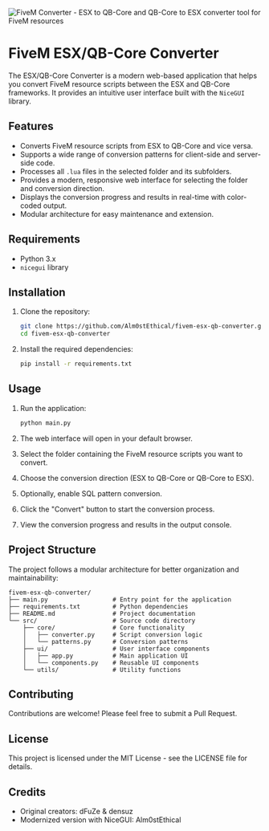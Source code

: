 ![FiveM Converter - ESX to QB-Core and QB-Core to ESX converter tool for FiveM resources](https://github.com/Alm0stEthical/esx-qb-converter/assets/136627966/a223d9a2-dff2-4f80-88f2-1fe1a0f77f68)
# FiveM ESX/QB-Core Converter
The ESX/QB-Core Converter is a modern web-based application that helps you convert FiveM resource scripts between the ESX and QB-Core frameworks. It provides an intuitive user interface built with the `NiceGUI` library.

## Features

- Converts FiveM resource scripts from ESX to QB-Core and vice versa.
- Supports a wide range of conversion patterns for client-side and server-side code.
- Processes all `.lua` files in the selected folder and its subfolders.
- Provides a modern, responsive web interface for selecting the folder and conversion direction.
- Displays the conversion progress and results in real-time with color-coded output.
- Modular architecture for easy maintenance and extension.

## Requirements

- Python 3.x
- `nicegui` library

## Installation

1. Clone the repository:
   ```bash
   git clone https://github.com/Alm0stEthical/fivem-esx-qb-converter.git
   cd fivem-esx-qb-converter
   ```

2. Install the required dependencies:
   ```bash
   pip install -r requirements.txt
   ```

## Usage

1. Run the application:
   ```bash
   python main.py
   ```

2. The web interface will open in your default browser.

3. Select the folder containing the FiveM resource scripts you want to convert.

4. Choose the conversion direction (ESX to QB-Core or QB-Core to ESX).

5. Optionally, enable SQL pattern conversion.

6. Click the "Convert" button to start the conversion process.

7. View the conversion progress and results in the output console.

## Project Structure

The project follows a modular architecture for better organization and maintainability:

```
fivem-esx-qb-converter/
├── main.py                  # Entry point for the application
├── requirements.txt         # Python dependencies
├── README.md                # Project documentation
└── src/                     # Source code directory
    ├── core/                # Core functionality
    │   ├── converter.py     # Script conversion logic
    │   └── patterns.py      # Conversion patterns
    ├── ui/                  # User interface components
    │   ├── app.py           # Main application UI
    │   └── components.py    # Reusable UI components
    └── utils/               # Utility functions
```

## Contributing

Contributions are welcome! Please feel free to submit a Pull Request.

## License

This project is licensed under the MIT License - see the LICENSE file for details.

## Credits

- Original creators: dFuZe & densuz
- Modernized version with NiceGUI: Alm0stEthical
